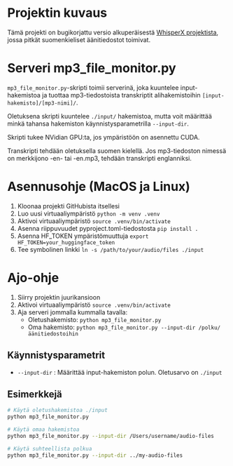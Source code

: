 # Projektin kuvaus

Tämä projekti on bugikorjattu versio alkuperäisestä [WhisperX projektista](https://github.com/m-bain/whisperX), jossa pitkät suomenkieliset äänitiedostot toimivat.

# Serveri mp3_file_monitor.py

`mp3_file_monitor.py`-skripti toimii serverinä, joka kuuntelee input-hakemistoa ja tuottaa mp3-tiedostoista transkriptit alihakemistoihin `[input-hakemisto]/[mp3-nimi]/`. 

Oletuksena skripti kuuntelee `./input/` hakemistoa, mutta voit määrittää minkä tahansa hakemiston käynnistysparametrilla `--input-dir`.

Skripti tukee NVidian GPU:ta, jos ympäristöön on asennettu CUDA. 

Transkripti tehdään oletuksella suomen kielellä. Jos mp3-tiedoston nimessä on merkkijono -en- tai -en.mp3, tehdään transkripti englanniksi.

# Asennusohje (MacOS ja Linux)

1. Kloonaa projekti GitHubista itsellesi
2. Luo uusi virtuaaliympäristö `python -m venv .venv`
3. Aktivoi virtuaaliympäristö `source .venv/bin/activate`
4. Asenna riippuvuudet pyproject.toml-tiedostosta `pip install .`
5. Asenna HF_TOKEN ympäristömuuttuja `export HF_TOKEN=your_huggingface_token`
6. Tee symbolinen linkki `ln -s /path/to/your/audio/files ./input`

# Ajo-ohje

1. Siirry projektin juurikansioon
2. Aktivoi virtuaaliympäristö `source .venv/bin/activate`
3. Aja serveri jommalla kummalla tavalla:
   - Oletushakemisto: `python mp3_file_monitor.py`
   - Oma hakemisto: `python mp3_file_monitor.py --input-dir /polku/äänitiedostoihin`

## Käynnistysparametrit

- `--input-dir` : Määrittää input-hakemiston polun. Oletusarvo on `./input`

## Esimerkkejä

```bash
# Käytä oletushakemistoa ./input
python mp3_file_monitor.py

# Käytä omaa hakemistoa
python mp3_file_monitor.py --input-dir /Users/username/audio-files

# Käytä suhteellista polkua
python mp3_file_monitor.py --input-dir ../my-audio-files
```

